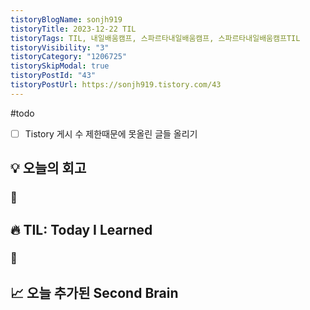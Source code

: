 ```yaml
---
tistoryBlogName: sonjh919
tistoryTitle: 2023-12-22 TIL
tistoryTags: TIL, 내일배움캠프, 스파르타내일배움캠프, 스파르타내일배움캠프TIL
tistoryVisibility: "3"
tistoryCategory: "1206725"
tistorySkipModal: true
tistoryPostId: "43"
tistoryPostUrl: https://sonjh919.tistory.com/43
---
```



#todo 
- [ ] Tistory 게시 수 제한때문에 못올린 글들 올리기
## 💡 오늘의 회고
### 👀


## 🔥 TIL: Today I Learned
### 👀

## 📈 오늘 추가된 Second Brain